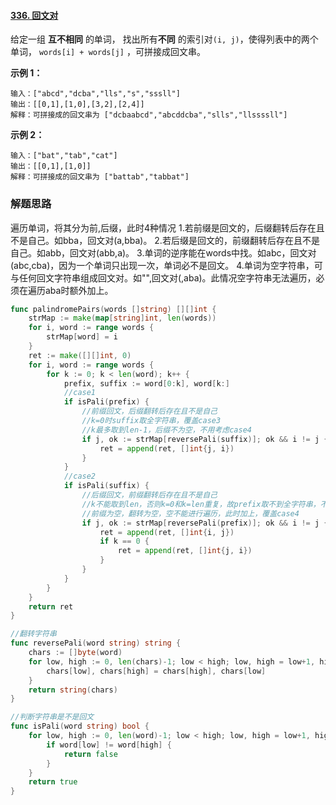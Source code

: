 #### [336. 回文对](https://leetcode-cn.com/problems/palindrome-pairs/)

给定一组 **互不相同** 的单词， 找出所有**不同** 的索引对`(i, j)`，使得列表中的两个单词， `words[i] + words[j]` ，可拼接成回文串。

 

**示例 1：**

```
输入：["abcd","dcba","lls","s","sssll"]
输出：[[0,1],[1,0],[3,2],[2,4]] 
解释：可拼接成的回文串为 ["dcbaabcd","abcddcba","slls","llssssll"]
```

**示例 2：**

```
输入：["bat","tab","cat"]
输出：[[0,1],[1,0]] 
解释：可拼接成的回文串为 ["battab","tabbat"]
```

### 解题思路

遍历单词，将其分为前,后缀，此时4种情况
1.若前缀是回文的，后缀翻转后存在且不是自己。如bba，回文对(a,bba)。
2.若后缀是回文的，前缀翻转后存在且不是自己。如abb，回文对(abb,a)。
3.单词的逆序能在words中找。如abc，回文对(abc,cba)，因为一个单词只出现一次，单词必不是回文。
4.单词为空字符串，可与任何回文字符串组成回文对。如"",回文对(,aba)。此情况空字符串无法遍历，必须在遍历aba时额外加上。

```go
func palindromePairs(words []string) [][]int {
	strMap := make(map[string]int, len(words))
	for i, word := range words {
		strMap[word] = i
	}
	ret := make([][]int, 0)
	for i, word := range words {
		for k := 0; k < len(word); k++ {
			prefix, suffix := word[0:k], word[k:]
			//case1
			if isPali(prefix) {
				//前缀回文，后缀翻转后存在且不是自己
				//k=0时suffix取全字符串，覆盖case3
				//k最多取到len-1，后缀不为空，不用考虑case4
				if j, ok := strMap[reversePali(suffix)]; ok && i != j {
					ret = append(ret, []int{j, i})
				}
			}
			//case2
			if isPali(suffix) {
				//后缀回文，前缀翻转后存在且不是自己
				//k不能取到len，否则k=0和k=len重复，故prefix取不到全字符串，不用考虑case3，
				//前缀为空，翻转为空，空不能进行遍历，此时加上，覆盖case4
				if j, ok := strMap[reversePali(prefix)]; ok && i != j {
					ret = append(ret, []int{i, j})
					if k == 0 {
						ret = append(ret, []int{j, i})
					}
				}
			}
		}
	}
	return ret
}

//翻转字符串
func reversePali(word string) string {
	chars := []byte(word)
	for low, high := 0, len(chars)-1; low < high; low, high = low+1, high-1 {
		chars[low], chars[high] = chars[high], chars[low]
	}
	return string(chars)
}

//判断字符串是不是回文
func isPali(word string) bool {
	for low, high := 0, len(word)-1; low < high; low, high = low+1, high-1 {
		if word[low] != word[high] {
			return false
		}
	}
	return true
}
```

